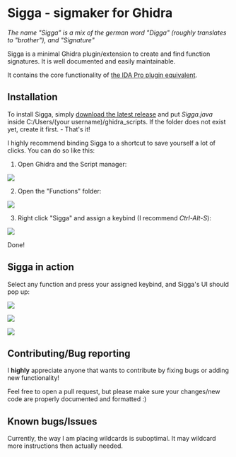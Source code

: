 # Sigga - sigmaker for Ghidra
*The name "Sigga" is a mix of the german word "Digga" (roughly translates to "brother"), and "Signature"*

Sigga is a minimal Ghidra plugin/extension to create and find function signatures. It is well documented and easily maintainable.

It contains the core functionality of [the IDA Pro plugin equivalent](https://github.com/ajkhoury/SigMaker-x64).

## Installation
To install Sigga, simply [download the latest release](https://github.com/lexika979/Sigga/releases) and put *Sigga.java* inside C:/Users/(your username)/ghidra_scripts. If the folder does not exist yet, create it first. - That's it!

I highly recommend binding Sigga to a shortcut to save yourself a lot of clicks. You can do so like this:

1) Open Ghidra and the Script manager:

![](https://i.imgur.com/usOQWPh.png)

2) Open the "Functions" folder:

![](https://i.imgur.com/sIxclgU.png)

3) Right click "Sigga" and assign a keybind (I recommend *Ctrl-Alt-S*):

![](https://i.imgur.com/N7kSe4F.png)

Done!

## Sigga in action

Select any function and press your assigned keybind, and Sigga's UI should pop up:

![](https://i.imgur.com/ewKOjLS.png)

![](https://i.imgur.com/mVA2oPr.png)

![](https://i.imgur.com/HfhQFxi.png)

## Contributing/Bug reporting

I **highly** appreciate anyone that wants to contribute by fixing bugs or adding new functionality!

Feel free to open a pull request, but please make sure your changes/new code are properly documented and formatted :)

## Known bugs/Issues

Currently, the way I am placing wildcards is suboptimal. It may wildcard more instructions then actually needed.

